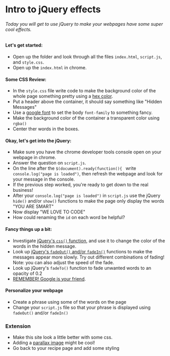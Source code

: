 # Intro to jQuery effects
###### Today you will get to use jQuery to make your webpages have some super cool effects.

#### Let's get started:
* Open up the folder and look through all the files `index.html`, `script.js`, and `style.css`.
* Open up the `index.html` in chrome.

#### Some CSS Review:
* In the `style.css` file write code to make the background color of the whole page something pretty using a [hex color](https://www.google.com/search?q=hex+color+picker&oq=hex+color+picker&aqs=chrome..69i57j0l5.2831j0j1&sourceid=chrome&ie=UTF-8).
* Put a header above the container, it should say something like "Hidden Messages"
* Use a [google font](https://fonts.google.com/) to set the body `font-family` to something fancy.
* Make the background color of the container a transparent color using `rgba()`
* Center ther words in the boxes.

#### Okay, let's get into the jQuery:
* Make sure you have the chrome developer tools console open on your webpage in chrome.
* Answer the question on `script.js`.
* On the line after the `$(document).ready(function(){ ` write `console.log("page is loaded")`, then refresh the webpage and look for your message in the console.
* If the previous step worked, you're ready to get down to the real business!
* After your `console.log("page is loaded")` in `script.js` use the jQuery `hide()` and/or `show()` functions to make the page only display the words "YOU ARE SMART"
* Now display "WE LOVE TO CODE"
* How could renaming the `id` on each word be helpful?

#### Fancy things up a bit:
* Investigate [jQuery's `css()` function](http://lmgtfy.com/?q=jQuery+css()), and use it to change the color of the words in the hidden message. 
* Look up [jQuery's `fadeOut()` and/or `fadeIn()`](http://lmgtfy.com/?q=jQuery+fadeOut()) functions to make the messages appear more slowly. Try out different combinations of fading! Note: you can also adjust the speed of the fade.
* Look up jQuery's `fadeTo()` function to fade unwanted words to an opacity of 0.2
* [REMEMBER! Google is your friend](http://lmgtfy.com/?q=jQuery+fadeOut()).

#### Personalize your webpage
* Create a phrase using some of the words on the page
* Change your `script.js` file so that your phrase is displayed using `fadeOut()` and/or `fadeIn()`

### Extension
* Make this site look a little better with some css. 
* Adding a [parallax image](https://www.w3schools.com/howto/howto_css_parallax.asp) might be cool! 
* Go back to your recipe page and add some styling
